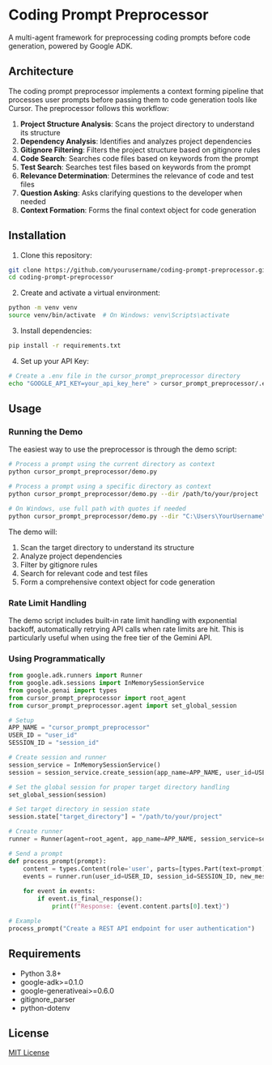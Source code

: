 # Coding Prompt Preprocessor

A multi-agent framework for preprocessing coding prompts before code generation, powered by Google ADK.

## Architecture

The coding prompt preprocessor implements a context forming pipeline that processes user prompts before passing them to code generation tools like Cursor. The preprocessor follows this workflow:

1. **Project Structure Analysis**: Scans the project directory to understand its structure
2. **Dependency Analysis**: Identifies and analyzes project dependencies
3. **Gitignore Filtering**: Filters the project structure based on gitignore rules
4. **Code Search**: Searches code files based on keywords from the prompt
5. **Test Search**: Searches test files based on keywords from the prompt
6. **Relevance Determination**: Determines the relevance of code and test files
7. **Question Asking**: Asks clarifying questions to the developer when needed
8. **Context Formation**: Forms the final context object for code generation

## Installation

1. Clone this repository:
```bash
git clone https://github.com/yourusername/coding-prompt-preprocessor.git
cd coding-prompt-preprocessor
```

2. Create and activate a virtual environment:
```bash
python -m venv venv
source venv/bin/activate  # On Windows: venv\Scripts\activate
```

3. Install dependencies:
```bash
pip install -r requirements.txt
```

4. Set up your API Key:
```bash
# Create a .env file in the cursor_prompt_preprocessor directory
echo "GOOGLE_API_KEY=your_api_key_here" > cursor_prompt_preprocessor/.env
```

## Usage

### Running the Demo

The easiest way to use the preprocessor is through the demo script:

```bash
# Process a prompt using the current directory as context
python cursor_prompt_preprocessor/demo.py

# Process a prompt using a specific directory as context
python cursor_prompt_preprocessor/demo.py --dir /path/to/your/project

# On Windows, use full path with quotes if needed
python cursor_prompt_preprocessor/demo.py --dir "C:\Users\YourUsername\path\to\project"
```

The demo will:
1. Scan the target directory to understand its structure
2. Analyze project dependencies
3. Filter by gitignore rules
4. Search for relevant code and test files
5. Form a comprehensive context object for code generation

### Rate Limit Handling

The demo script includes built-in rate limit handling with exponential backoff, automatically retrying API calls when rate limits are hit. This is particularly useful when using the free tier of the Gemini API.

### Using Programmatically

```python
from google.adk.runners import Runner
from google.adk.sessions import InMemorySessionService
from google.genai import types
from cursor_prompt_preprocessor import root_agent
from cursor_prompt_preprocessor.agent import set_global_session

# Setup
APP_NAME = "cursor_prompt_preprocessor"
USER_ID = "user_id"
SESSION_ID = "session_id"

# Create session and runner
session_service = InMemorySessionService()
session = session_service.create_session(app_name=APP_NAME, user_id=USER_ID, session_id=SESSION_ID)

# Set the global session for proper target directory handling
set_global_session(session)

# Set target directory in session state
session.state["target_directory"] = "/path/to/your/project"

# Create runner
runner = Runner(agent=root_agent, app_name=APP_NAME, session_service=session_service)

# Send a prompt
def process_prompt(prompt):
    content = types.Content(role='user', parts=[types.Part(text=prompt)])
    events = runner.run(user_id=USER_ID, session_id=SESSION_ID, new_message=content)
    
    for event in events:
        if event.is_final_response():
            print(f"Response: {event.content.parts[0].text}")

# Example
process_prompt("Create a REST API endpoint for user authentication")
```

## Requirements

- Python 3.8+
- google-adk>=0.1.0
- google-generativeai>=0.6.0
- gitignore_parser
- python-dotenv

## License

[MIT License](LICENSE)
